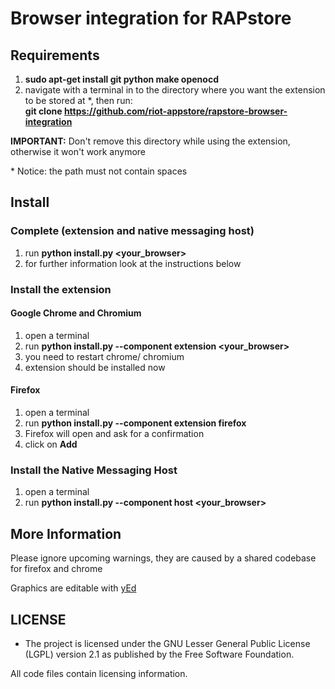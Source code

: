 # Browser integration for RAPstore

## Requirements
1. **sudo apt-get install git python make openocd**
2. navigate with a terminal in to the directory where you want the extension to be stored at \*, then run:
   <br>**git clone https://github.com/riot-appstore/rapstore-browser-integration**

**IMPORTANT:** Don't remove this directory while using the extension, otherwise it won't work anymore

\* Notice: the path must not contain spaces

## Install

### Complete (extension and native messaging host)
1. run **python install.py <your_browser>**
2. for further information look at the instructions below

### Install the extension

#### Google Chrome and Chromium
1. open a terminal
2. run **python install.py --component extension <your_browser>**
3. you need to restart chrome/ chromium
4. extension should be installed now

#### Firefox
1. open a terminal
2. run **python install.py --component extension firefox**
3. Firefox will open and ask for a confirmation
4. click on **Add**

### Install the Native Messaging Host
1. open a terminal
2. run **python install.py --component host <your_browser>**

## More Information
Please ignore upcoming warnings, they are caused by a shared codebase for firefox and chrome

Graphics are editable with [yEd](http://www.yworks.com/products/yed "http://www.yworks.com/products/yed")

## LICENSE
* The project is licensed under the GNU Lesser General Public License
  (LGPL) version 2.1 as published by the Free Software Foundation.

All code files contain licensing information.